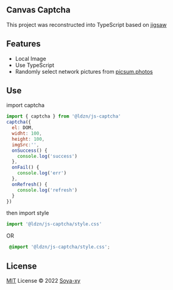 ## Canvas Captcha

This project was reconstructed into TypeScript based on [jigsaw](https://github.com/yeild/jigsaw)

## Features

- Local Image
- Use TypeScript
- Randomly select network pictures from [picsum.photos](https://picsum.photos)

## Use

import captcha 

```js
import { captcha } from '@ldzn/js-captcha'
captcha({
  el: DOM,
  widht: 100,
  height: 100,
  imgSrc:'',
  onSuccess() {
    console.log('success')
  },
  onFail() {
    console.log('err')
  },
  onRefresh() {
    console.log('refresh')
  }
})
```

then  import style 
```js
import '@ldzn/js-captcha/style.css'
```
OR

```css
 @import '@ldzn/js-captcha/style.css';
```



## License

[MIT](./LICENSE) License © 2022 [Soya-xy](https://github.com/Soya-xy)
